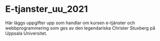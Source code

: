 # E-tjanster_uu_2021
Här läggs uppgifter upp som handlar om kursen e-tjänster och webbprogrammering som ges av den legendariska Christer Stuxberg på Uppsala Universitet.
